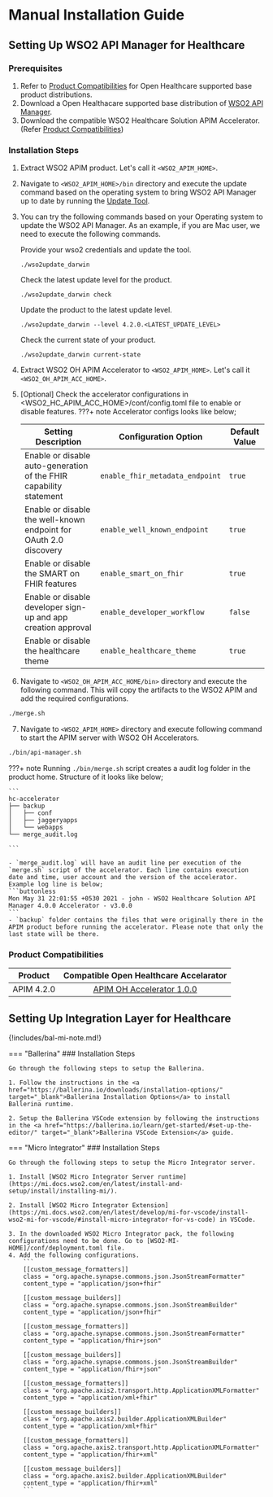 # Manual Installation Guide

## Setting Up WSO2 API Manager for Healthcare

### Prerequisites
1. Refer to [Product Compatibilities](#product-compatibilities) for Open Healthcare supported base product distributions.
2. Download a Open Healthacare supported base distribution of [WSO2 API Manager](https://wso2.com/api-management/previous-releases/).
3. Download the compatible WSO2 Healthcare Solution APIM Accelerator. (Refer [Product Compatibilities](#product-compatibilities))

### Installation Steps
1. Extract WSO2 APIM product. Let's call it `<WSO2_APIM_HOME>`.
2. Navigate to `<WSO2_APIM_HOME>/bin` directory and execute the update command based on the operating system to bring WSO2 API Manager up to date by running the [Update Tool](https://updates.docs.wso2.com/en/latest/updates/update-tool/). 
3. You can try the following commands based on your Operating system to update the WSO2 API Manager. As an example, if you are Mac user, we need to execute the following commands.

    Provide your wso2 credentials and update the tool.  
    ```
    ./wso2update_darwin
    ```

    Check the latest update level for the product. 
    ```
    ./wso2update_darwin check
    ```

    Update the product to the latest update level. 
    ```
    ./wso2update_darwin --level 4.2.0.<LATEST_UPDATE_LEVEL>
    ```

    Check the current state of your product. 
    ```
    ./wso2update_darwin current-state
    ```


4. Extract WSO2 OH APIM Accelerator to `<WSO2_APIM_HOME>`. Let's call it `<WSO2_OH_APIM_ACC_HOME>`.
5. [Optional] Check the accelerator configurations in <WSO2_HC_APIM_ACC_HOME>/conf/config.toml file to enable or disable features.
???+ note
    Accelerator configs looks like below;

    | Setting Description                                         | Configuration Option                 | Default Value |
    |-------------------------------------------------------------|--------------------------------------|---------------|
    | Enable or disable auto-generation of the FHIR capability statement | `enable_fhir_metadata_endpoint`      | `true`        |
    | Enable or disable the well-known endpoint for OAuth 2.0 discovery  | `enable_well_known_endpoint`         | `true`        |
    | Enable or disable the SMART on FHIR features               | `enable_smart_on_fhir`               | `true`        |
    | Enable or disable developer sign-up and app creation approval | `enable_developer_workflow`         | `false`        |
    | Enable or disable the healthcare theme                     | `enable_healthcare_theme`            | `true`        |


6. Navigate to `<WSO2_OH_APIM_ACC_HOME/bin>` directory and execute the following command. This will copy the artifacts to the WSO2 APIM and add the required configurations.
```sh
./merge.sh
``` 

7. Navigate to `<WSO2_APIM_HOME>` directory and execute following command to start the APIM server with WSO2 OH Accelerators.
```sh
./bin/api-manager.sh
```

???+ note
    Running `./bin/merge.sh` script creates a audit log folder in the product home. Structure of it looks like below;

    ```
    hc-accelerator
    ├── backup
    │   ├── conf
    │   ├── jaggeryapps
    │   └── webapps
    └── merge_audit.log

    ```

    - `merge_audit.log` will have an audit line per execution of the `merge.sh` script of the accelerator. Each line contains execution date and time, user account and the version of the accelerator. Example log line is below;
    ```buttonless
    Mon May 31 22:01:55 +0530 2021 - john - WSO2 Healthcare Solution API Manager 4.0.0 Accelerator - v3.0.0
    ```
    - `backup` folder contains the files that were originally there in the APIM product before running the accelerator. Please note that only the last state will be there. 

### Product Compatibilities

| Product          | Compatible Open Healthcare Accelarator  |
|---------------------------|-----------------------------------------|
|<center>APIM 4.2.0</center>|<center>[APIM OH Accelerator 1.0.0](https://github.com/wso2/healthcare-accelerator/releases/download/v1.0.0-rc1/wso2-hcam-accelerator-1.0.0-rc1.zip)</center>                           |


## Setting Up Integration Layer for Healthcare

{!includes/bal-mi-note.md!}

=== "Ballerina"
    <a id="ballerina-installation-steps"></a>
    ### Installation Steps

    Go through the following steps to setup the Ballerina. 

    1. Follow the instructions in the <a href="https://ballerina.io/downloads/installation-options/" target="_blank">Ballerina Installation Options</a> to install Ballerina runtime.

    2. Setup the Ballerina VSCode extension by following the instructions in the <a href="https://ballerina.io/learn/get-started/#set-up-the-editor/" target="_blank">Ballerina VSCode Extension</a> guide.

=== "Micro Integrator"
    <a id="mi-installation-steps"></a>
    ###  Installation Steps

    Go through the following steps to setup the Micro Integrator server. 

    1. Install [WSO2 Micro Integrator Server runtime](https://mi.docs.wso2.com/en/latest/install-and-setup/install/installing-mi/).  

    2. Install [WSO2 Micro Integrator Extension](https://mi.docs.wso2.com/en/latest/develop/mi-for-vscode/install-wso2-mi-for-vscode/#install-micro-integrator-for-vs-code) in VSCode. 

    3. In the downloaded WSO2 Micro Integrator pack, the following configurations need to be done. Go to [WSO2-MI-HOME]/conf/deployment.toml file. 
    4. Add the following configurations. 
        ```
        [[custom_message_formatters]]
        class = "org.apache.synapse.commons.json.JsonStreamFormatter"
        content_type = "application/json+fhir"

        [[custom_message_builders]]
        class = "org.apache.synapse.commons.json.JsonStreamBuilder"
        content_type = "application/json+fhir"

        [[custom_message_formatters]]
        class = "org.apache.synapse.commons.json.JsonStreamFormatter"
        content_type = "application/fhir+json"

        [[custom_message_builders]]
        class = "org.apache.synapse.commons.json.JsonStreamBuilder"
        content_type = "application/fhir+json"

        [[custom_message_formatters]]
        class = "org.apache.axis2.transport.http.ApplicationXMLFormatter"
        content_type = "application/xml+fhir"

        [[custom_message_builders]]
        class = "org.apache.axis2.builder.ApplicationXMLBuilder"
        content_type = "application/xml+fhir"

        [[custom_message_formatters]]
        class = "org.apache.axis2.transport.http.ApplicationXMLFormatter"
        content_type = "application/fhir+xml"

        [[custom_message_builders]]
        class = "org.apache.axis2.builder.ApplicationXMLBuilder"
        content_type = "application/fhir+xml"
        ```
